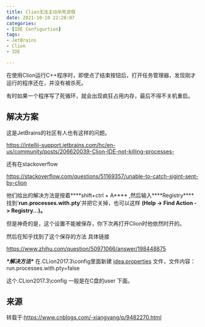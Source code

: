 ```yaml
---
title: Clion无法主动杀死进程
date: 2021-10-10 22:28:07
categories:
- [IDE Configurtion]
tags:
- JetBrains
- Clion
- IDE

---
```



在使用Clion运行C++程序时，即使点了结束按钮后，打开任务管理器，发现刚才运行的程序还在，并没有被杀死。

有时如果一个程序写了死循环，就会出现疯狂占用内存，最后不得不关机重启。

## 解决方案

这是JetBrains的社区有人也有这样的问题。

https://intellij-support.jetbrains.com/hc/en-us/community/posts/206620039-Clion-IDE-not-killing-processes-

还有在stackoverflow

https://stackoverflow.com/questions/51169357/unable-to-catch-sigint-sent-by-clion

他们给出的解决方法是按着***\*shift+ctrl + A\**** ,然后输入***\*Registry\**** 找到'**run.processes.with.pty**'并把它关掉，也可以这样 **(Help -> Find Action -> Registry...)。**

 

但是神奇的是，这个设置不能被保存，你下次再打开Clion时他依然时开的。

然后在知乎找到了这个保存的方法 具体链接 

https://www.zhihu.com/question/50971066/answer/198448875

***\*解决方法\****  在.CLion2017.3\config里面新建 [idea.properties](https://link.zhihu.com/?target=http%3A//idea.properties) 文件，文件内容：run.processes.with.pty=false

这个.CLion2017.3\config 一般是在C盘的user 下面。

##  来源

转载于:https://www.cnblogs.com/-xiangyang/p/9482270.html